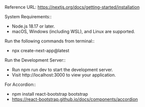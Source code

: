 Reference URL: https://nextjs.org/docs/getting-started/installation

System Requirements::
- Node.js 18.17 or later.
- macOS, Windows (including WSL), and Linux are supported.

Run the following commands from terminal::
- npx create-next-app@latest

Run the Development Server::
- Run npm run dev to start the development server.
- Visit http://localhost:3000 to view your application.

For Accordion::
- npm install react-bootstrap bootstrap
- https://react-bootstrap.github.io/docs/components/accordion